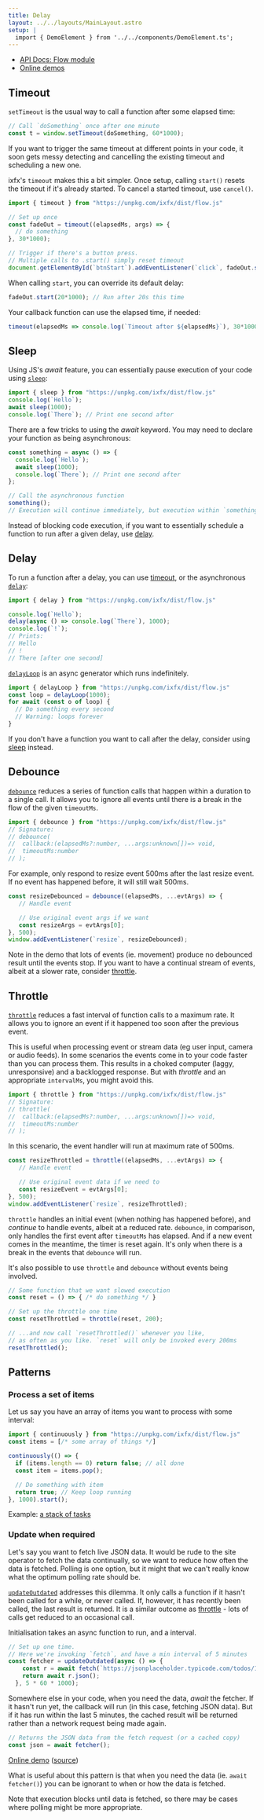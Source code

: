 ```yaml
---
title: Delay
layout: ../../layouts/MainLayout.astro
setup: |
  import { DemoElement } from '../../components/DemoElement.ts';
---
```


* [API Docs: Flow module](https://clinth.github.io/ixfx/modules/Flow.html)
* [Online demos](https://clinth.github.io/ixfx-demos/flow/)

## Timeout

`setTimeout` is the usual way to call a function after some elapsed time:

```js
// Call `doSomething` once after one minute
const t = window.setTimeout(doSomething, 60*1000);
```

If you want to trigger the same timeout at different points in your code, it soon gets messy  detecting and cancelling the existing timeout and scheduling a new one.

ixfx's `timeout` makes this a bit simpler. Once setup, calling `start()` resets the timeout if it's already started. To cancel a started timeout, use `cancel()`.

```js
import { timeout } from "https://unpkg.com/ixfx/dist/flow.js"

// Set up once
const fadeOut = timeout((elapsedMs, args) => {
  // do something
}, 30*1000);

// Trigger if there's a button press.
// Multiple calls to .start() simply reset timeout 
document.getElementById(`btnStart`).addEventListener(`click`, fadeOut.start());
```

When calling `start`, you can override its default delay:

```js
fadeOut.start(20*1000); // Run after 20s this time
```

Your callback function can use the elapsed time, if needed:

```js
timeout(elapsedMs => console.log(`Timeout after ${elapsedMs}`), 30*1000).start();
```

## Sleep

Using JS's _await_ feature, you can essentially pause execution of your code using [`sleep`](https://clinth.github.io/ixfx/modules/Flow.html#sleep):

```js
import { sleep } from "https://unpkg.com/ixfx/dist/flow.js"
console.log(`Hello`);
await sleep(1000);
console.log(`There`); // Print one second after
```

There are a few tricks to using the _await_ keyword. You may need to declare your function as being asynchronous:

```js
const something = async () => {
  console.log(`Hello`);
  await sleep(1000);
  console.log(`There`); // Print one second after
};

// Call the asynchronous function
something();
// Execution will continue immediately, but execution within `something` will pause as expected.
```

Instead of blocking code execution, if you want to essentially schedule a function to run after a given delay, use [delay](#delay).

## Delay

To run a function after a delay, you can use [timeout](#timeout), or the asynchronous [`delay`](https://clinth.github.io/ixfx/modules/Flow.html#delay):

```js
import { delay } from "https://unpkg.com/ixfx/dist/flow.js"

console.log(`Hello`);
delay(async () => console.log(`There`), 1000);
console.log(`!`);
// Prints:
// Hello
// !
// There [after one second]
```

[`delayLoop`](https://clinth.github.io/ixfx/modules/Flow.html#delayLoop) is an async generator which runs indefinitely. 

```js
import { delayLoop } from "https://unpkg.com/ixfx/dist/flow.js"
const loop = delayLoop(1000);
for await (const o of loop) {
  // Do something every second
  // Warning: loops forever
}
```

If you don't have a function you want to call after the delay, consider using [sleep](#sleep) instead.

## Debounce

[`debounce`](https://clinth.github.io/ixfx/modules/Flow.html#debounce) reduces a series of function calls that happen within a duration to a single call. It allows you to ignore all events until there is a break in the flow of the given `timeoutMs`.

```js
import { debounce } from "https://unpkg.com/ixfx/dist/flow.js"
// Signature:
// debounce(
//  callback:(elapsedMs?:number, ...args:unknown[])=> void, 
//  timeoutMs:number
// );
```

For example, only respond to resize event 500ms after the last resize event. If no event has happened before, it will still wait 500ms.

```js
const resizeDebounced = debounce((elapsedMs, ...evtArgs) => {
   // Handle event

   // Use original event args if we want
   const resizeArgs = evtArgs[0];
}, 500);
window.addEventListener(`resize`, resizeDebounced);
```

<demo-element title="Debounce pointermove event" src="/flow/debounce/" />

Note in the demo that lots of events (ie. movement) produce no debounced result until the events stop. If you want to have a continual stream of events, albeit at a slower rate, consider [throttle](#throttle).

## Throttle

[`throttle`](https://clinth.github.io/ixfx/modules/Flow.html#throttle) reduces a fast interval of function calls to a maximum rate. It allows you to ignore an event if it happened too soon after the previous event.

This is useful when processing event or stream data (eg user input, camera or audio feeds). In some scenarios the events come in to your code faster than you can process them. This results in a choked computer (laggy, unresponsive) and a backlogged response. But with _throttle_ and an appropriate `intervalMs`, you might avoid this.

```js
import { throttle } from "https://unpkg.com/ixfx/dist/flow.js"
// Signature:
// throttle(
//  callback:(elapsedMs?:number, ...args:unknown[])=> void, 
//  timeoutMs:number
// );
```

In this scenario, the event handler will run at maximum rate of 500ms.

```js
const resizeThrottled = throttle((elapsedMs, ...evtArgs) => {
   // Handle event

   // Use original event data if we need to
   const resizeEvent = evtArgs[0];
}, 500);
window.addEventListener(`resize`, resizeThrottled);
```

<demo-element title="Throttle pointer move events" src="/flow/throttle/" />

`throttle` handles an initial event (when nothing has happened before), and _continue_ to handle events, albeit at a reduced rate. `debounce`, in comparison, only handles the first event after `timeoutMs` has elapsed. And if a new event comes in the meantime, the timer is reset again. It's only when there is a break in the events that `debounce` will run.

It's also possible to use `throttle` and `debounce` without events being involved.

```js
// Some function that we want slowed execution
const reset = () => { /* do something */ }

// Set up the throttle one time
const resetThrottled = throttle(reset, 200);

// ...and now call `resetThrottled()` whenever you like, 
// as often as you like. `reset` will only be invoked every 200ms
resetThrottled();
```

## Patterns

### Process a set of items

Let us say you have an array of items you want to process with some interval:

```js
import { continuously } from "https://unpkg.com/ixfx/dist/flow.js"
const items = [/* some array of things */]

continuously(() => {
  if (items.length == 0) return false; // all done
  const item = items.pop();

  // Do something with item
  return true; // Keep loop running
}, 1000).start();
```

Example: [a stack of tasks](../data/collections/#jobQueue)

### Update when required

Let's say you want to fetch live JSON data. It would be rude to the site operator to fetch the data continually, so we want to reduce how often the data is fetched. Polling is one option, but it might that we can't really know what the optimum polling rate should be.  

[`updateOutdated`](https://clinth.github.io/ixfx/modules/Flow.html#updateOutdated) addresses this dilemma. It only calls a function if it hasn't been called for a while, or never called. If, however, it has recently been called, the last result is returned. It is a similar outcome as [throttle](#throttle) - lots of calls get reduced to an occasional call.

Initialisation takes an async function to run, and a interval.

```js
// Set up one time.
// Here we're invoking `fetch`, and have a min interval of 5 minutes 
const fetcher = updateOutdated(async () => {
    const r = await fetch(`https://jsonplaceholder.typicode.com/todos/1`);
    return await r.json();
  }, 5 * 60 * 1000);
```

Somewhere else in your code, when you need the data, _await_ the fetcher. If it hasn't run yet, the callback will run (in this case, fetching JSON data). But if it has run within the last 5 minutes, the cached result will be returned rather than a network request being made again.

```js
// Returns the JSON data from the fetch request (or a cached copy)
const json = await fetcher();
```

[Online demo](https://clinth.github.io/ixfx-demos/flow/fetch-outdated/) ([source](https://github.com/ClintH/ixfx-demos/tree/main/flow/fetch-outdated))

What is useful about this pattern is that when you need the data (ie. `await fetcher()`) you can be ignorant to when or how the data is fetched. 

Note that execution blocks until data is fetched, so there may be cases where polling might be more appropriate.